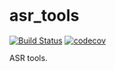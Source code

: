 asr_tools
============

[![Build Status](https://travis-ci.org/belambert/asr-tools.svg?branch=main)](https://travis-ci.org/belambert/asr-tools)
[![codecov](https://codecov.io/gh/belambert/asr-tools/branch/main/graph/badge.svg)](https://codecov.io/gh/belambert/asr-tools)

ASR tools.
